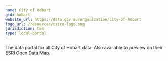 ```yaml
---
name: City of Hobart
gid: hobart
website_url: https://data.gov.au/organization/city-of-hobart
logo_url: /resources/csiro-logo.png
jurisdiction: tas
type: local-portal
---
```


The data portal for all City of Hobart data. Also available to preview on their [ESRI Open Data Map](http://data-1.hobartcc.opendata.arcgis.com/).